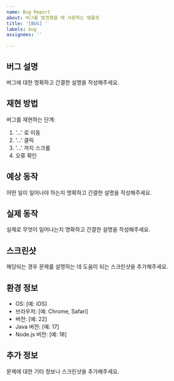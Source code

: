 ```yaml
---
name: Bug Report
about: 버그를 발견했을 때 사용하는 템플릿
title: '[BUG] '
labels: bug
assignees: ''

---
```


## 버그 설명
버그에 대한 명확하고 간결한 설명을 작성해주세요.

## 재현 방법
버그를 재현하는 단계:
1. '...' 로 이동
2. '...' 클릭
3. '...' 까지 스크롤
4. 오류 확인

## 예상 동작
어떤 일이 일어나야 하는지 명확하고 간결한 설명을 작성해주세요.

## 실제 동작
실제로 무엇이 일어나는지 명확하고 간결한 설명을 작성해주세요.

## 스크린샷
해당되는 경우 문제를 설명하는 데 도움이 되는 스크린샷을 추가해주세요.

## 환경 정보
 - OS: [예: iOS]
 - 브라우저: [예: Chrome, Safari]
 - 버전: [예: 22]
 - Java 버전: [예: 17]
 - Node.js 버전: [예: 18]

## 추가 정보
문제에 대한 기타 정보나 스크린샷을 추가해주세요.